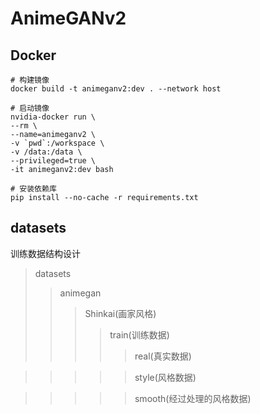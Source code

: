 # AnimeGANv2

## Docker
```
# 构建镜像
docker build -t animeganv2:dev . --network host

# 启动镜像
nvidia-docker run \
--rm \
--name=animeganv2 \
-v `pwd`:/workspace \
-v /data:/data \
--privileged=true \
-it animeganv2:dev bash

# 安装依赖库
pip install --no-cache -r requirements.txt
```

## datasets
训练数据结构设计  
>datasets
>>animegan
>>>Shinkai(画家风格)
>>>>train(训练数据)
>>>>>real(真实数据)

>>>>>style(风格数据)

>>>>>smooth(经过处理的风格数据)